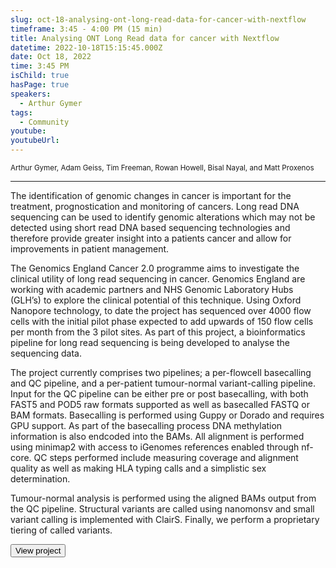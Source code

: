 ```yaml
---
slug: oct-18-analysing-ont-long-read-data-for-cancer-with-nextflow
timeframe: 3:45 - 4:00 PM (15 min)
title: Analysing ONT Long Read data for cancer with Nextflow
datetime: 2022-10-18T15:15:45.000Z
date: Oct 18, 2022
time: 3:45 PM
isChild: true
hasPage: true
speakers:
  - Arthur Gymer
tags:
  - Community
youtube: 
youtubeUrl: 
---
```

<div className="mb-4">
  <small className="typo-small">
    Arthur Gymer, Adam Geiss, Tim Freeman, Rowan Howell, Bisal Nayal, and Matt Proxenos
  </small>
</div>

<hr className="border-t border-gray-50 mb-4 opacity-20" />

The identification of genomic changes in cancer is important for the treatment, prognostication and monitoring of cancers. Long read DNA sequencing can be used to identify genomic alterations which may not be detected using short read DNA based sequencing technologies and therefore provide greater insight into a patients cancer and allow for improvements in patient management.

The Genomics England Cancer 2.0 programme aims to investigate the clinical utility of long read sequencing in cancer. Genomics England are working with academic partners and NHS Genomic Laboratory Hubs (GLH’s) to explore the clinical potential of this technique. Using Oxford Nanopore technology, to date the project has sequenced over 4000 flow cells with the initial pilot phase expected to add upwards of 150 flow cells per month from the 3 pilot sites. As part of this project, a bioinformatics pipeline for long read sequencing is being developed to analyse the sequencing data. 

The project currently comprises two pipelines; a per-flowcell basecalling and QC pipeline, and a per-patient tumour-normal variant-calling pipeline. Input for the QC pipeline can be either pre or post basecalling, with both FAST5 and POD5 raw formats supported as well as basecalled FASTQ or BAM formats. Basecalling is performed using Guppy or Dorado and requires GPU support. As part of the basecalling process DNA methylation information is also endcoded into the BAMs. All alignment is performed using minimap2 with access to iGenomes references enabled through nf-core. QC steps performed include measuring coverage and alignment quality as well as making HLA typing calls and a simplistic sex determination. 

Tumour-normal analysis is performed using the aligned BAMs output from the QC pipeline. Structural variants are called using nanomonsv and small variant calling is implemented with ClairS. Finally, we perform a proprietary tiering of called variants. 

<div>
  <Button to="https://www.genomicsengland.co.uk/" variant="secondary" size="md" arrow>
    View project
  </Button>
</div>